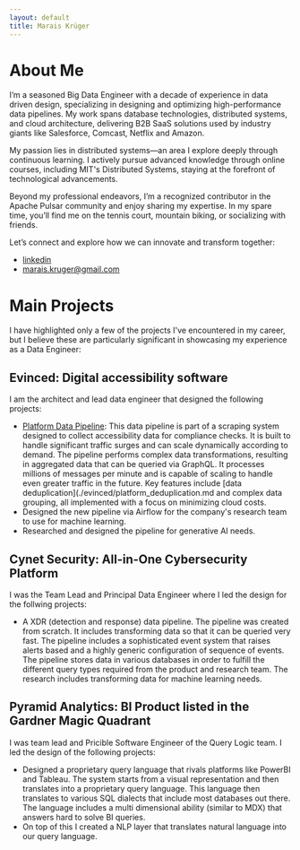 ```yaml
---
layout: default
title: Marais Krüger
---
```

# About Me
I’m a seasoned Big Data Engineer with a decade of experience in data driven design, specializing in designing and optimizing high-performance data pipelines. My work spans database technologies, distributed systems, and cloud architecture, delivering B2B SaaS solutions used by industry giants like Salesforce, Comcast, Netflix and Amazon.

My passion lies in distributed systems—an area I explore deeply through continuous learning. I actively pursue advanced knowledge through online courses, including MIT's Distributed Systems, staying at the forefront of technological advancements.

Beyond my professional endeavors, I’m a recognized contributor in the Apache Pulsar community and enjoy sharing my expertise. In my spare time, you’ll find me on the tennis court, mountain biking, or socializing with friends.

Let’s connect and explore how we can innovate and transform together:
- [linkedin](https://www.linkedin.com/in/marais-kruger-a5b94214/)
- marais.kruger@gmail.com

# Main Projects
I have highlighted only a few of the projects I've encountered in my career, but I believe these are particularly significant in showcasing my experience as a Data Engineer:
## Evinced: Digital accessibility software
I am the architect and lead data engineer that designed the following projects:
- [Platform Data Pipeline](./evinced/platform_pipeline.md): This data pipeline is part of a scraping system designed to collect accessibility data for compliance checks. It is built to handle significant traffic surges and can scale dynamically according to demand. The pipeline performs complex data transformations, resulting in aggregated data that can be queried via GraphQL. It processes millions of messages per minute and is capable of scaling to handle even greater traffic in the future. Key features include [data deduplication](./evinced/platform_deduplication.md and complex data grouping, all implemented with a focus on minimizing cloud costs.
- Designed the new pipeline via Airflow for the company's research team to use for machine learning.
- Researched and designed the pipeline for generative AI needs.

## Cynet Security: All-in-One Cybersecurity Platform 
I was the Team Lead and Principal Data Engineer where I led the design for the follwing projects:
- A XDR (detection and response) data pipeline. The pipeline was created from scratch. It includes transforming data so that it can be queried very fast. The pipeline includes a sophisticated event system that raises alerts based and a highly generic configuration of sequence of events. The pipeline stores data in various databases in order to fulfill the different query types required from the product and research team. The research includes transforming data for machine learning needs.

## Pyramid Analytics: BI Product listed in the Gardner Magic Quadrant
I was team lead and Pricible Software Engineer of the Query Logic team. I led the design of the following projects:
- Designed a proprietary query language that rivals platforms like PowerBI and Tableau. The system starts from a visual representation and then translates into a proprietary query language. This language then translates to various SQL dialects that include most databases out there. The language includes a multi dimensional ability (similar to MDX) that answers hard to solve BI queries.
- On top of this I created a NLP layer that translates natural language into our query language.


